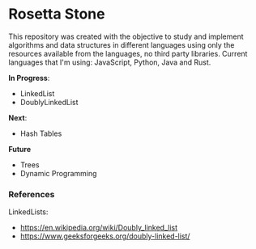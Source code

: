 # Rosetta Stone

This repository was created with the objective to study and implement algorithms and data structures in different languages using only the resources available from the languages, no third party libraries. Current languages that I'm using: JavaScript, Python, Java and Rust.

**In Progress**:
-   LinkedList
-	DoublyLinkedList

**Next**:
-	Hash Tables

**Future**
-   Trees
-   Dynamic Programming

### References
LinkedLists:
-   https://en.wikipedia.org/wiki/Doubly_linked_list
-   https://www.geeksforgeeks.org/doubly-linked-list/
